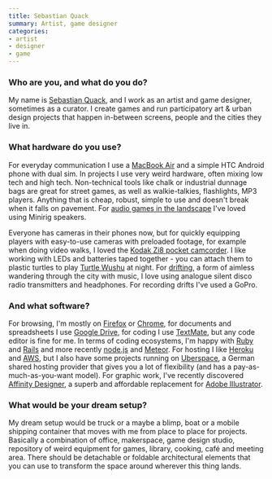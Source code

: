 ```yaml
---
title: Sebastian Quack
summary: Artist, game designer
categories:
- artist
- designer
- game
---
```


### Who are you, and what do you do?

My name is [Sebastian Quack](http://sebastianquack.com/ "Sebastian's website."), and I work as an artist and game designer, sometimes as a curator. I create games and run participatory art & urban design projects that happen in-between screens, people and the cities they live in.

### What hardware do you use?

For everyday communication I use a [MacBook Air][macbook-air] and a simple HTC Android phone with dual sim. In projects I use very weird hardware, often mixing low tech and high tech. Non-technical tools like chalk or industrial dunnage bags are great for street games, as well as walkie-talkies, flashlights, MP3 players. Anything that is cheap, robust, simple to use and doesn't break when it falls on pavement. For [audio games in the landscape](https://medium.com/@phantomsynchron/phantom-synchron-soundtrack-einer-stadt-e6bfc03b5110 "Sebastian's post about acoustic exploration games.") I've loved using Minirig speakers.

Everyone has cameras in their phones now, but for quickly equipping players with easy-to-use cameras with preloaded footage, for example when doing video walks, I loved the [Kodak Zi8 pocket camcorder][zi8]. I like working with LEDs and batteries taped together - you can attach them to plastic turtles to play [Turtle Wushu](https://www.youtube.com/watch?v=rGRyMkejMxE "A YouTube video explaining how to play Turtle Wushu.") at night. For [drifting](http://driftclub.cc/ "A site dedicated to taking group walks through an urban landscape set to music."), a form of aimless wandering through the city with music, I love using analogue silent disco radio transmitters and headphones. For recording drifts I've used a GoPro.

### And what software?

For browsing, I'm mostly on [Firefox][] or [Chrome][], for documents and spreadsheets I use [Google Drive][google-drive], for coding I use [TextMate][], but any code editor is fine for me. In terms of coding ecosystems, I'm happy with [Ruby][] and [Rails][] and more recently [node.js][] and [Meteor][]. For hosting I like [Heroku][] and [AWS][], but I also have some projects running on [Uberspace](https://uberspace.de/ "A web hosting provider."), a German shared hosting provider that gives you a lot of flexibility (and has a pay-as-much-as-you-want model). For graphic work, I've recently discovered [Affinity Designer][affinity-designer], a superb and affordable replacement for [Adobe Illustrator][illustrator]. 

### What would be your dream setup?

My dream setup would be truck or a maybe a blimp, boat or a mobile shipping container that moves with me from place to place for projects. Basically a combination of office, makerspace, game design studio, repository of weird equipment for games, library, cooking, café and meeting area. There should be detachable or foldable architectural elements that you can use to transform the space around wherever this thing lands.

[affinity-designer]: https://en.wikipedia.org/wiki/Affinity_Designer "A vector graphics editor."
[aws]: https://aws.amazon.com/ "Amazon's web service platforms."
[chrome]: https://www.google.com/intl/en/chrome/browser/ "A WebKit-based browser, where each tab runs in its own thread."
[firefox]: https://www.mozilla.org/en-US/firefox/new/ "A cross-platform open-source web browser."
[google-drive]: https://drive.google.com/ "A cloud storage service."
[heroku]: https://www.heroku.com/ "A service for running and deploying Ruby, Node.js, Clojure, Java, Python, and Scala apps."
[illustrator]: https://www.adobe.com/products/illustrator.html "A vector graphics editor."
[macbook-air]: https://www.apple.com/macbook-air/ "A very thin laptop."
[meteor]: https://www.meteor.com/ "A JavaScript framework/platform."
[node.js]: https://nodejs.org/en/ "A Javascript application platform."
[rails]: https://rubyonrails.org/ "A Ruby-based web framework."
[ruby]: https://www.ruby-lang.org/en/ "An interpreted scripting language."
[textmate]: https://macromates.com/ "A text editor for the Mac."
[zi8]: https://en.wikipedia.org/wiki/Kodak_Zi8 "A video/photo camera."
